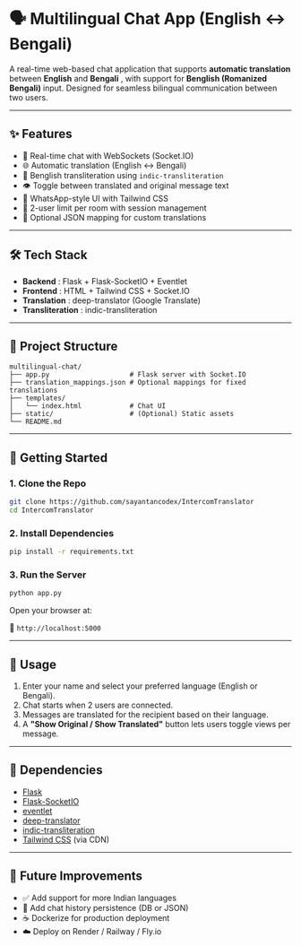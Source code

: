 ```markdown

```

# 🗣️ Multilingual Chat App (English ↔ Bengali)

A real-time web-based chat application that supports **automatic translation** between **English** and  **Bengali** , with support for **Benglish (Romanized Bengali)** input. Designed for seamless bilingual communication between two users.

---

## ✨ Features

* 🔄 Real-time chat with WebSockets (Socket.IO)
* 🌐 Automatic translation (English ↔ Bengali)
* 🔡 Benglish transliteration using `indic-transliteration`
* 👁️ Toggle between translated and original message text
* 💬 WhatsApp-style UI with Tailwind CSS
* 👥 2-user limit per room with session management
* 📂 Optional JSON mapping for custom translations

---

## 🛠️ Tech Stack

* **Backend** : Flask + Flask-SocketIO + Eventlet
* **Frontend** : HTML + Tailwind CSS + Socket.IO
* **Translation** : deep-translator (Google Translate)
* **Transliteration** : indic-transliteration

---

## 📆 Project Structure

```
multilingual-chat/
├── app.py                    # Flask server with Socket.IO
├── translation_mappings.json # Optional mappings for fixed translations
├── templates/
│   └── index.html            # Chat UI
├── static/                   # (Optional) Static assets
└── README.md
```

---

## 🚀 Getting Started

### 1. Clone the Repo

```bash
git clone https://github.com/sayantancodex/IntercomTranslator
cd IntercomTranslator
```

### 2. Install Dependencies

```bash
pip install -r requirements.txt
```

### 3. Run the Server

```bash
python app.py
```

Open your browser at:

📍 `http://localhost:5000`

---

## 💬 Usage

1. Enter your name and select your preferred language (English or Bengali).
2. Chat starts when 2 users are connected.
3. Messages are translated for the recipient based on their language.
4. A **"Show Original / Show Translated"** button lets users toggle views per message.

---

## 🔌 Dependencies

* [Flask](https://flask.palletsprojects.com/)
* [Flask-SocketIO](https://flask-socketio.readthedocs.io/)
* [eventlet](https://eventlet.net/)
* [deep-translator](https://pypi.org/project/deep-translator/)
* [indic-transliteration](https://pypi.org/project/indic-transliteration/)
* [Tailwind CSS](https://tailwindcss.com/) (via CDN)

---

## 🧰 Future Improvements

* ✅ Add support for more Indian languages
* 📆 Add chat history persistence (DB or JSON)
* ☕ Dockerize for production deployment
* ☁️ Deploy on Render / Railway / Fly.io
